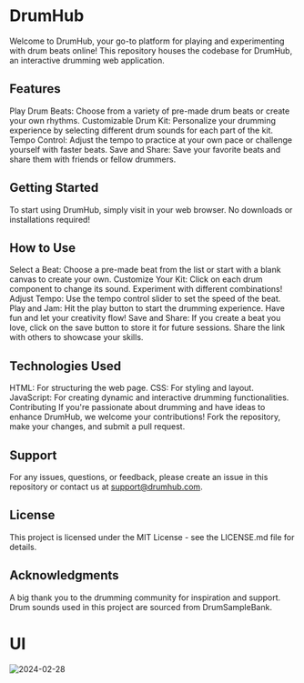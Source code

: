 # DrumHub
Welcome to DrumHub, your go-to platform for playing and experimenting with drum beats online! This repository houses the codebase for DrumHub, an interactive drumming web application.

## Features
Play Drum Beats: Choose from a variety of pre-made drum beats or create your own rhythms.
Customizable Drum Kit: Personalize your drumming experience by selecting different drum sounds for each part of the kit.
Tempo Control: Adjust the tempo to practice at your own pace or challenge yourself with faster beats.
Save and Share: Save your favorite beats and share them with friends or fellow drummers.
 
## Getting Started
To start using DrumHub, simply visit in your web browser. No downloads or installations required!

## How to Use
Select a Beat: Choose a pre-made beat from the list or start with a blank canvas to create your own.
Customize Your Kit: Click on each drum component to change its sound. Experiment with different combinations!
Adjust Tempo: Use the tempo control slider to set the speed of the beat.
Play and Jam: Hit the play button to start the drumming experience. Have fun and let your creativity flow!
Save and Share: If you create a beat you love, click on the save button to store it for future sessions. Share the link with others to showcase your skills.

## Technologies Used
HTML: For structuring the web page.
CSS: For styling and layout.
JavaScript: For creating dynamic and interactive drumming functionalities.
Contributing
If you're passionate about drumming and have ideas to enhance DrumHub, we welcome your contributions! Fork the repository, make your changes, and submit a pull request.

## Support
For any issues, questions, or feedback, please create an issue in this repository or contact us at support@drumhub.com.

## License
This project is licensed under the MIT License - see the LICENSE.md file for details.

## Acknowledgments
A big thank you to the drumming community for inspiration and support.
Drum sounds used in this project are sourced from DrumSampleBank.

# UI
![2024-02-28](https://github.com/Nexuscrafter/Drumming_Site/assets/144047787/932a69a7-e1df-41bf-8d46-e64338af926d)
